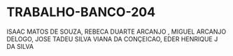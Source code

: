 # TRABALHO-BANCO-204
ISAAC MATOS DE SOUZA, REBECA DUARTE ARCANJO , MIGUEL ARCANJO DELOGO, JOSE TADEU SILVA VIANA DA CONÇEICAO, EDER HENRIQUE J DA SILVA
